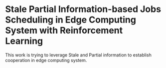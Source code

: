 # Stale Partial Information-based Jobs Scheduling in Edge Computing System with Reinforcement Learning

This work is trying to leverage Stale and Partial information to establish cooperation in edge computing system.